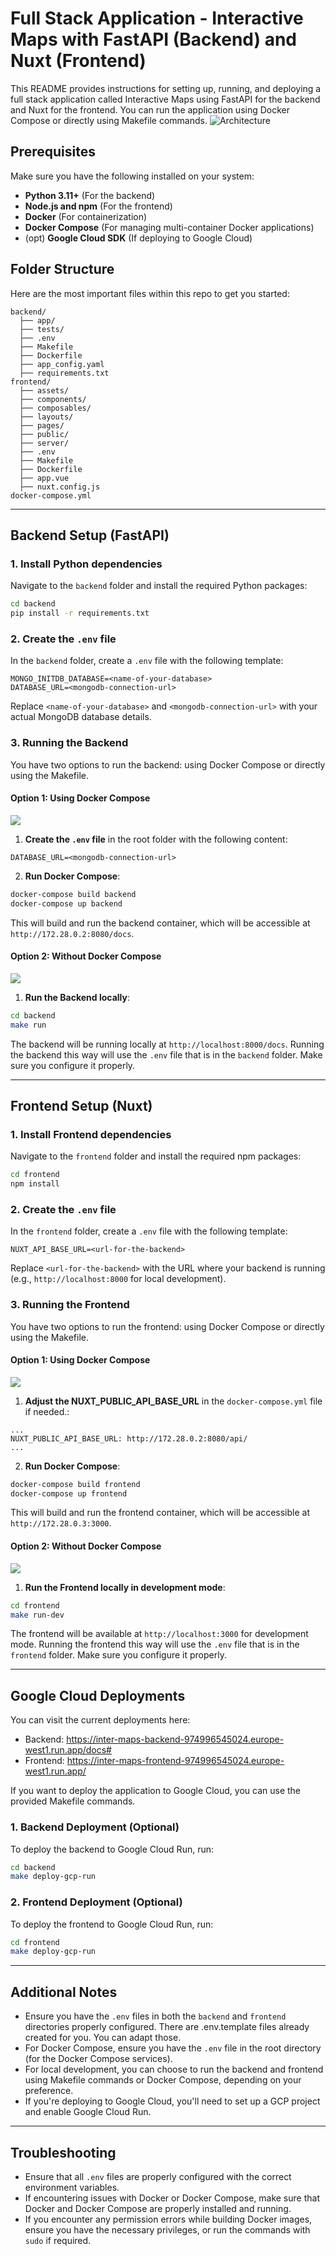 # Full Stack Application - Interactive Maps with FastAPI (Backend) and Nuxt (Frontend)

This README provides instructions for setting up, running, and deploying a full stack application called Interactive Maps using FastAPI for the backend and Nuxt for the frontend. You can run the application using Docker Compose or directly using Makefile commands.
![](readme_assets/Architecture-Rev1.png "Architecture")

## Prerequisites

Make sure you have the following installed on your system:

- **Python 3.11+** (For the backend)
- **Node.js and npm** (For the frontend)
- **Docker** (For containerization)
- **Docker Compose** (For managing multi-container Docker applications)
- (opt) **Google Cloud SDK** (If deploying to Google Cloud)

## Folder Structure

Here are the most important files within this repo to get you started:

```text
backend/
  ├── app/
  ├── tests/
  ├── .env
  ├── Makefile
  ├── Dockerfile
  ├── app_config.yaml
  ├── requirements.txt
frontend/
  ├── assets/
  ├── components/
  ├── composables/
  ├── layouts/
  ├── pages/
  ├── public/
  ├── server/
  ├── .env
  ├── Makefile
  ├── Dockerfile
  ├── app.vue
  ├── nuxt.config.js
docker-compose.yml
```

---

## Backend Setup (FastAPI)

### 1. Install Python dependencies

Navigate to the `backend` folder and install the required Python packages:

```bash
cd backend
pip install -r requirements.txt
```

### 2. Create the `.env` file

In the `backend` folder, create a `.env` file with the following template:

```env
MONGO_INITDB_DATABASE=<name-of-your-database>
DATABASE_URL=<mongodb-connection-url>
```

Replace `<name-of-your-database>` and `<mongodb-connection-url>` with your actual MongoDB database details.

### 3. Running the Backend

You have two options to run the backend: using Docker Compose or directly using the Makefile.

#### Option 1: Using Docker Compose
![](readme_assets/docker-compose.gif)
1. **Create the `.env` file** in the root folder with the following content:

```env
DATABASE_URL=<mongodb-connection-url>
```

2. **Run Docker Compose**:

```bash
docker-compose build backend 
docker-compose up backend
```

This will build and run the backend container, which will be accessible at `http://172.28.0.2:8080/docs`.

#### Option 2: Without Docker Compose
![](readme_assets/backend-run.gif)
1. **Run the Backend locally**:

```bash
cd backend
make run
```

The backend will be running locally at `http://localhost:8000/docs`. Running the backend this way will use the `.env` file that is in the `backend` folder. Make sure you configure it properly.

---

## Frontend Setup (Nuxt)

### 1. Install Frontend dependencies

Navigate to the `frontend` folder and install the required npm packages:

```bash
cd frontend
npm install
```

### 2. Create the `.env` file

In the `frontend` folder, create a `.env` file with the following template:

```env
NUXT_API_BASE_URL=<url-for-the-backend>
```

Replace `<url-for-the-backend>` with the URL where your backend is running (e.g., `http://localhost:8000` for local development).

### 3. Running the Frontend

You have two options to run the frontend: using Docker Compose or directly using the Makefile.

#### Option 1: Using Docker Compose
![](readme_assets/docker-compose.gif)
1. **Adjust the NUXT_PUBLIC_API_BASE_URL** in the `docker-compose.yml` file if needed.:

```env
...
NUXT_PUBLIC_API_BASE_URL: http://172.28.0.2:8080/api/
...
```

2. **Run Docker Compose**:

```bash
docker-compose build frontend
docker-compose up frontend
```

This will build and run the frontend container, which will be accessible at `http://172.28.0.3:3000`.

#### Option 2: Without Docker Compose
![](readme_assets/frontend-run.gif)
1. **Run the Frontend locally in development mode**:

```bash
cd frontend
make run-dev
```

The frontend will be available at `http://localhost:3000` for development mode. Running the frontend this way will use the `.env` file that is in the `frontend` folder. Make sure you configure it properly.

---

## Google Cloud Deployments

You can visit the current deployments here:
- Backend: https://inter-maps-backend-974996545024.europe-west1.run.app/docs#
- Frontend: https://inter-maps-frontend-974996545024.europe-west1.run.app/

If you want to deploy the application to Google Cloud, you can use the provided Makefile commands.

### 1. Backend Deployment (Optional)

To deploy the backend to Google Cloud Run, run:

```bash
cd backend
make deploy-gcp-run
```

### 2. Frontend Deployment (Optional)

To deploy the frontend to Google Cloud Run, run:

```bash
cd frontend
make deploy-gcp-run
```

---

## Additional Notes

- Ensure you have the `.env` files in both the `backend` and `frontend` directories properly configured. There are .env.template files already created for you. You can adapt those.
- For Docker Compose, ensure you have the `.env` file in the root directory (for the Docker Compose services).
- For local development, you can choose to run the backend and frontend using Makefile commands or Docker Compose, depending on your preference.
- If you're deploying to Google Cloud, you'll need to set up a GCP project and enable Google Cloud Run.

---

## Troubleshooting

- Ensure that all `.env` files are properly configured with the correct environment variables.
- If encountering issues with Docker or Docker Compose, make sure that Docker and Docker Compose are properly installed and running.
- If you encounter any permission errors while building Docker images, ensure you have the necessary privileges, or run the commands with `sudo` if required.

